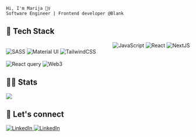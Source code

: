 

<!--
**mvuco00/mvuco00** is a ✨ _special_ ✨ repository because its `README.md` (this file) appears on your GitHub profile.
-->

<!--
## 💻 Tech Stack:
![JavaScript](https://img.shields.io/badge/javascript-%23323330.svg?style=plastic&logo=javascript&logoColor=%23F7DF1E)
![React](https://img.shields.io/badge/react-%2320232a.svg?style=plastic&logo=react&logoColor=%2361DAFB)
![SASS](https://img.shields.io/badge/SASS-hotpink.svg?style=plastic&logo=SASS&logoColor=white)
-->
```
Hi, I'm Marija 🙋‍♀️
Software Engineer | Frontend developer @Blank
```
## 🔧 Tech Stack

<div style="float: right">
<img alt='JavaScript' src='https://camo.githubusercontent.com/8534512647fe601e7de7b3c47924865e592a3bbfcf4c98b8452c14e29f066fd0/68747470733a2f2f696d672e736869656c64732e696f2f62616467652f2d4a6176615363726970742d4637444631453f7374796c653d666f722d7468652d6261646765266c6f676f3d6a617661736372697074266c6f676f436f6c6f723d626c61636b'/>
<img alt="React" src="https://img.shields.io/badge/react%20-%2320232a.svg?&style=for-the-badge&logo=react&logoColor=%2361DAFB"/>
<img alt='NextJS'  src='https://camo.githubusercontent.com/b7395b00d152dc8f19cec61f582369bd580e31b8ed93d34646ec43aa675baa7c/68747470733a2f2f696d672e736869656c64732e696f2f62616467652f4e6578742d626c61636b3f7374796c653d666f722d7468652d6261646765266c6f676f3d6e6578742e6a73266c6f676f436f6c6f723d7768697465'/>

</div>
<br/>


<div>
<img alt="SASS" src="https://img.shields.io/badge/SASS%20-hotpink.svg?&style=for-the-badge&logo=SASS&logoColor=white"/>
<img alt="Material UI" src="https://img.shields.io/badge/material%20ui%20-%230081CB.svg?&style=for-the-badge&logo=material-ui&logoColor=white"/>
<img alt="TailwindCSS" src="https://img.shields.io/badge/tailwindcss-%2338B2AC.svg?style=for-the-badge&logo=tailwind-css&logoColor=white"/>
</div>

<br/>
<div>
<img alt='React query' src='https://img.shields.io/badge/-React%20Query-FF4154?style=for-the-badge&logo=react%20query&logoColor=white'/>
  <img alt='Web3' src='https://img.shields.io/badge/web3.js-F16822?style=for-the-badge&logo=web3.js&logoColor=white'/>
</div>

## 🏃‍♀️ Stats
![](https://github-readme-streak-stats.herokuapp.com/?user=mvuco00&theme=react&hide_border=false)<br/>


## 💫 Let's connect
<div>
<a href='https://www.linkedin.com/in/marijavuco/' target='_blank'><img alt='LinkedIn' src='https://img.shields.io/badge/LinkedIn-0077B5?style=for-the-badge&logo=linkedin&logoColor=white'/>
</a>
<a href='https://twitter.com/vuconear' target='_blank'><img alt='LinkedIn' src='https://img.shields.io/badge/Twitter-1DA1F2?style=for-the-badge&logo=twitter&logoColor=white'/>
</a>
</a>

</div>

